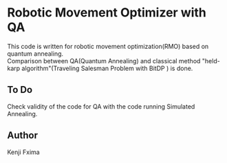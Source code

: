 # Robotic Movement Optimizer with QA
This code is written for robotic movement optimization(RMO) based on quantum annealing.  
Comparison between QA(Quantum Annealing) and classical method "held-karp algorithm"(Traveling Salesman Problem with BitDP ) is done.  
## To Do
Check validity of the code for QA with the code running Simulated Annealing.
## Author
Kenji Fxima
